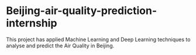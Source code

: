 # Beijing-air-quality-prediction-internship
This project has applied  Machine Learning and Deep Learning techniques to analyse and predict the Air Quality in Beijing.
